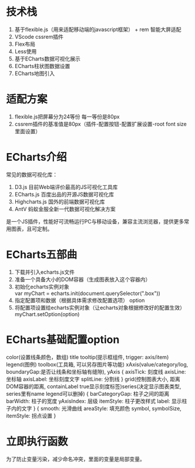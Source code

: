 # 技术栈
1. 基于flexible.js（用来适配移动端的javascript框架） + rem 智能大屏适配
2. VScode cssrem插件
3. Flex布局
4. Less使用
5. 基于ECharts数据可视化展示
6. ECharts柱状图数据设置
7. ECharts地图引入

# 适配方案
1. flexible.js把屏幕分为24等份 每一等份是80px
2. cssrem插件的基准值是80px（插件-配置按钮-配置扩展设置-root font size里面设置） 

# ECharts介绍
常见的数据可视化库：
1. D3.js 目前Web端评价最高的JS可视化工具库
2. ECharts.js 百度出品的开源JS数据可视化库
3. Highcharts.js 国外的前端数据可视化库
4. AntV 蚂蚁金服全新一代数据可视化解决方案

是一个JS插件，性能好可流畅运行PC与移动设备，兼容主流浏览器，提供更多常用图表，且可定制。


# ECharts五部曲
1. 下载并引入echarts.js文件
2. 准备一个具备大小的DOM容器（生成图表放入这个容器内）
3. 初始化echarts实例对象  
   var myChart = echarts.init(document.querySelector(".box"))
4. 指定配置项和数据（根据具体需求修改配置选项） option
5. 将配置项设置给echarts实例对象（让echarts对象根据修改好的配置生效）
   myChart.setOption(option)

# ECharts基础配置option
color(设置线条颜色，数组)
title
tooltip(提示框组件, trigger: axis/item)
legend(图例)
toolbox(工具箱, 可以另存图片等功能)
xAxis(value/category/log, boundaryGap:是否让线条和坐标轴有缝隙), yAxis
{
    axisTick: 刻度线
    axisLine: 坐标轴
    axisLabel: 坐标刻度文字
    splitLine: 分割线
}
grid(控制图表大小, 距离DOM容器的距离, containLabel true显示刻度标签)series(决定显示图表类型, series里有name legend可以删掉)
{
    barCategoryGap: 柱子之间的距离
    barWidth: 柱子的宽度
    yAxisIndex: 层级
    itemStyle: 柱子更改样式
    label: 显示柱子内的文字
}
{
    smooth: 光滑曲线
    areaStyle: 填充颜色
    symbol, symbolSize, itemStyle: 拐点设置
}

# 立即执行函数
为了防止变量污染，减少命名冲突，里面的变量是局部变量。


